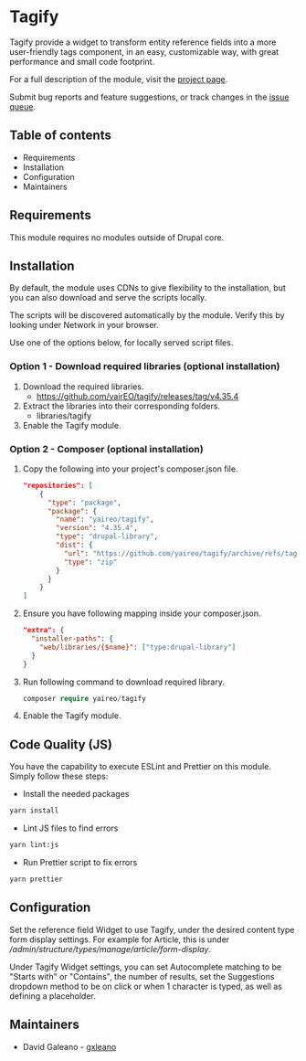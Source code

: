 # Tagify

Tagify provide a widget to transform entity reference fields into a more
user-friendly tags component, in an easy, customizable way, with great
performance and small code footprint.

For a full description of the module, visit the
[project page](https://www.drupal.org/project/tagify).

Submit bug reports and feature suggestions, or track changes in the
[issue queue](https://www.drupal.org/project/issues/search/tagify).


## Table of contents

- Requirements
- Installation
- Configuration
- Maintainers


## Requirements

This module requires no modules outside of Drupal core.


## Installation

By default, the module uses CDNs to give flexibility to the installation,
but you can also download and serve the scripts locally.

The scripts will be discovered automatically by the module. Verify this by
looking under Network in your browser.

Use one of the options below, for locally served script files.

### Option 1 - Download required libraries (optional installation)

1. Download the required libraries.
   - https://github.com/yairEO/tagify/releases/tag/v4.35.4
1. Extract the libraries into their corresponding folders.
   - libraries/tagify
1. Enable the Tagify module.


### Option 2 - Composer (optional installation)

1. Copy the following into your project's composer.json file.
    ```json
    "repositories": [
        {
          "type": "package",
          "package": {
            "name": "yaireo/tagify",
            "version": "4.35.4",
            "type": "drupal-library",
            "dist": {
              "url": "https://github.com/yaireo/tagify/archive/refs/tags/v4.35.4.zip",
              "type": "zip"
            }
          }
        }
    ]
    ```
1. Ensure you have following mapping inside your composer.json.
    ```json
    "extra": {
      "installer-paths": {
        "web/libraries/{$name}": ["type:drupal-library"]
      }
    }
    ```
1. Run following command to download required library.
    ```php
    composer require yaireo/tagify
    ```
1. Enable the Tagify module.

## Code Quality (JS)

You have the capability to execute ESLint and Prettier on this module. Simply
follow these steps:

- Install the needed packages

```bash
yarn install
```

- Lint JS files to find errors

```bash
yarn lint:js
```

- Run Prettier script to fix errors

```bash
yarn prettier
```

## Configuration

Set the reference field Widget to use Tagify, under the desired content type
form display settings. For example for Article, this is under
*/admin/structure/types/manage/article/form-display*.

Under Tagify Widget settings, you can set Autocomplete matching to be
"Starts with" or "Contains", the number of results, set the Suggestions
dropdown method to be on click or when 1 character is typed, as well as
defining a placeholder.

## Maintainers

- David Galeano - [gxleano](https://www.drupal.org/u/gxleano)
